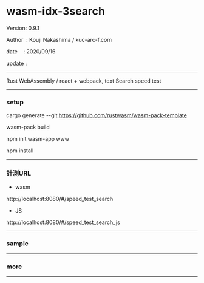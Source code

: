 ﻿# wasm-idx-3search

 Version: 0.9.1

 Author  : Kouji Nakashima / kuc-arc-f.com

 date    : 2020/09/16

 update :

***

Rust WebAssembly / react + webpack, text Search speed test


***
### setup

cargo generate --git https://github.com/rustwasm/wasm-pack-template

wasm-pack build

npm init wasm-app www

npm install

***
### 計測URL

* wasm

http://localhost:8080/#/speed_test_search

* JS

http://localhost:8080/#/speed_test_search_js

***
### sample


***
### more

***

